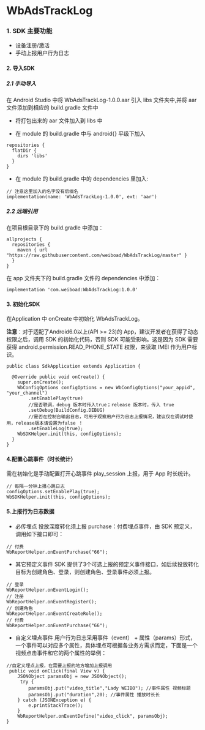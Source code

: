 # WbAdsTrackLog
### 1. SDK 主要功能
- 设备注册/激活
- 手动上报用户行为日志
#### 2. 导入SDK
##### 2.1 手动导入
在 Android Studio 中将 WbAdsTrackLog-1.0.0.aar 引入 libs 文件夹中,并将 aar 文件添加到相应的 build.gradle 文件中

- 将打包出来的 aar 文件加入到 libs 中

- 在 module 的 build.gradle 中与 android{} 平级下加入
```
repositories {
  flatDir {
    dirs 'libs'
  }
}
```
- 在 module 的 build.gradle 中的 dependencies 里加入:
```
// 注意这里加入的名字没有后缀名
implementation(name: 'WbAdsTrackLog-1.0.0', ext: 'aar')
```
##### 2.2 远端引用

在项目根目录下的 build.gradle 中添加：
```
allprojects {
  repositories {
    maven { url "https://raw.githubusercontent.com/weiboad/WbAdsTrackLog/master" }
  }
}
```
在 app 文件夹下的 build.gradle 文件的 dependencies 中添加：
```
implementation 'com.weiboad:WbAdsTrackLog:1.0.0'
```

#### 3. 初始化SDK
在Application 中 onCreate 中初始化 WbAdsTrackLog。

**注意**：对于适配了Android6.0以上(API >= 23)的 App，建议开发者在获得了动态权限之后，调用 SDK 的初始化代码，否则 SDK 可能受影响。这是因为 SDK 需要获得 android.permission.READ_PHONE_STATE 权限，来读取 IMEI 作为用户标识。
```
public class SdkApplication extends Application {

  @Override public void onCreate() {
    super.onCreate();
    WbConfigOptions configOptions = new WbConfigOptions("your_appid", "your_channel")
        .setEnablePlay(true)
        //是否联调，debug 版本时传入true；release 版本时，传入 true
        .setDebug(BuildConfig.DEBUG)
        //是否在控制台输出日志，可用于观察用户行为日志上报情况，建议仅在调试时使用，release版本请设置为false ！
        .setEnableLog(true);
    WbSDKHelper.init(this, configOptions);
  }
}
```
#### 4.配置心跳事件（时长统计）
需在初始化是手动配置打开心跳事件 play_session 上报，用于 App 时长统计。
```
// 每隔一分钟上报心跳日志
configOptions.setEnablePlay(true);
WbSDKHelper.init(this, configOptions);
```
#### 5.上报行为日志数据
- 必传埋点
投放深度转化须上报 purchase：付费埋点事件，由 SDK 预定义，调用如下接口即可：
```
// 付费
WbReportHelper.onEventPurchase("66");
```
- 其它预定义事件
SDK 提供了3个可选上报的预定义事件接口，如后续投放转化目标为创建角色、登录，则创建角色、登录事件必须上报。
```
// 登录
WbReportHelper.onEventLogin();
// 注册
WbReportHelper.onEventRegister();
// 创建角色
WbReportHelper.onEventCreateRole();
// 付费
WbReportHelper.onEventPurchase("66");
```
- 自定义埋点事件
用户行为日志采用事件（event） + 属性（params）形式，一个事件可以对应多个属性，具体埋点可根据各业务方需求而定，下面是一个视频点击事件和它的两个属性的举例：
```
//自定义埋点上报，在需要上报的地方增加上报调用
 public void onClick(final View v) {
    JSONObject paramsObj = new JSONObject();
     try {
        paramsObj.put("video_title","Lady WEIBO"); //事件属性 视频标题 
        paramsObj.put("duration",20); //事件属性 播放时⻓长 
    } catch (JSONException e) { 
        e.printStackTrace();
    }
    WbReportHelper.onEventDefine("video_click", paramsObj);
}
```

